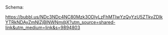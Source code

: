 Schema: 

https://bubbl.us/NDc3NDc4NC80Mzk3ODIyLzFhMTIwYzQyYzU5ZTkyZDlkYTRkNDAyZmNlZjBlNWNm@X?utm_source=shared-link&utm_medium=link&s=9894803
